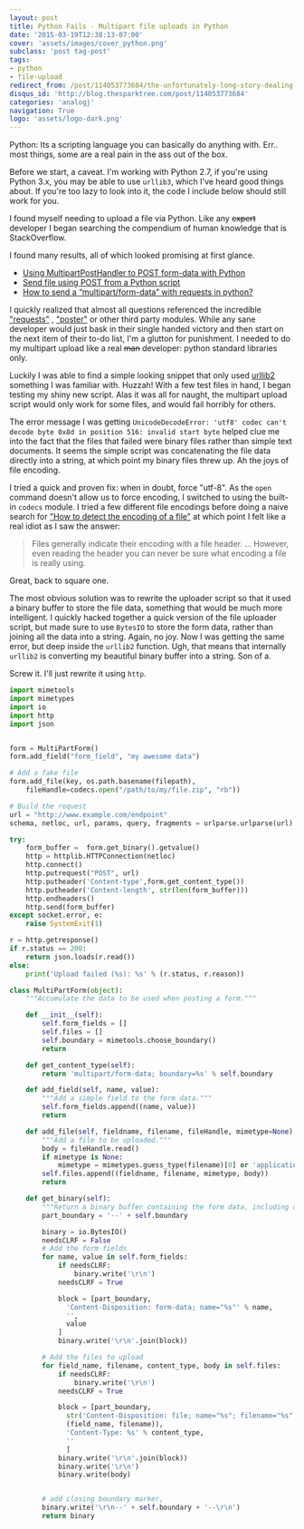 ```yaml
---
layout: post
title: Python Fails - Multipart file uploads in Python
date: '2015-03-19T12:38:13-07:00'
cover: 'assets/images/cover_python.png'
subclass: 'post tag-post'
tags:
- python
- file-upload
redirect_from: /post/114053773684/the-unfortunately-long-story-dealing-with
disqus_id: 'http://blog.thesparktree.com/post/114053773684'
categories: 'analogj'
navigation: True
logo: 'assets/logo-dark.png'
---
```


Python: Its a scripting language you can basically do anything with. Err.. most things, some are a real pain in the ass out of the box.

Before we start, a caveat. I'm working with Python 2.7, if you're using Python 3.x, you may be able to use `urllib3`, which I've heard good things about. If you're too lazy to look into it, the code I include below should still work for you.


I found myself needing to upload a file via Python. Like any <strike>expert</strike> developer I began searching the compendium of human knowledge that is StackOverflow.

I found many results, all of which looked promising at first glance.

- [Using MultipartPostHandler to POST form-data with Python](https://stackoverflow.com/questions/680305/using-multipartposthandler-to-post-form-data-with-python)
- [Send file using POST from a Python script](https://stackoverflow.com/questions/68477/send-file-using-post-from-a-python-script)
- [How to send a “multipart/form-data” with requests in python?](https://stackoverflow.com/questions/12385179/how-to-send-a-multipart-form-data-with-requests-in-python)

I quickly realized that almost all questions referenced the incredible ["requests"](http://docs.python-requests.org/en/latest/) , ["poster"](http://atlee.ca/software/poster/) or other third party modules. While any sane developer would just bask in their single handed victory and then start on the next item of their to-do list, I'm a glutton for punishment. I needed to do my multipart upload like a real <strike>man</strike> developer: python standard libraries only.

Luckily I was able to find a simple looking snippet that only used [urllib2](http://code.activestate.com/recipes/146306-http-client-to-post-using-multipartform-data/) something I was familiar with. Huzzah! With a few test files in hand, I began testing my shiny new script. Alas it was all for naught, the multipart upload script would only work for some files, and would fail horribly for others.

The error message I was getting `UnicodeDecodeError: 'utf8' codec can't decode byte 0x8d in position 516: invalid start byte` helped clue me into the fact that the files that failed were binary files rather than simple text documents. It seems the simple script was concatenating the file data directly into a string, at which point my binary files threw up. Ah the joys of file encoding.

I tried a quick and proven fix: when in doubt, force "utf-8". As the `open` command doesn't allow us to force encoding, I switched to using the built-in `codecs` module. I tried a few different file encodings before doing a naive search for ["How to detect the encoding of a file"](https://programmers.stackexchange.com/questions/187169/how-to-detect-the-encoding-of-a-file) at which point I felt like a real idiot as I saw the answer:
> Files generally indicate their encoding with a file header. ... However, even reading the header you can never be sure what encoding a file is really using.

Great, back to square one.

The most obvious solution was to rewrite the uploader script so that it used a binary buffer to store the file data, something that would be much more intelligent. I quickly hacked together a quick version of the file uploader script, but made sure to use `BytesIO` to store the form data, rather than joining all the data into a string. Again, no joy. Now I was getting the same error, but deep inside the `urllib2` function. Ugh, that means that internally `urllib2` is converting my beautiful binary buffer into a string. Son of a.

Screw it. I'll just rewrite it using `http`.

```python
import mimetools
import mimetypes
import io
import http
import json


form = MultiPartForm()
form.add_field("form_field", "my awesome data")

# Add a fake file
form.add_file(key, os.path.basename(filepath),
	fileHandle=codecs.open("/path/to/my/file.zip", "rb"))

# Build the request
url = "http://www.example.com/endpoint"
schema, netloc, url, params, query, fragments = urlparse.urlparse(url)

try:
	form_buffer =  form.get_binary().getvalue()
	http = httplib.HTTPConnection(netloc)
	http.connect()
	http.putrequest("POST", url)
	http.putheader('Content-type',form.get_content_type())
	http.putheader('Content-length', str(len(form_buffer)))
	http.endheaders()
	http.send(form_buffer)
except socket.error, e:
	raise SystemExit(1)

r = http.getresponse()
if r.status == 200:
	return json.loads(r.read())
else:
	print('Upload failed (%s): %s' % (r.status, r.reason))

class MultiPartForm(object):
	"""Accumulate the data to be used when posting a form."""

	def __init__(self):
		self.form_fields = []
		self.files = []
		self.boundary = mimetools.choose_boundary()
		return

	def get_content_type(self):
		return 'multipart/form-data; boundary=%s' % self.boundary

	def add_field(self, name, value):
		"""Add a simple field to the form data."""
		self.form_fields.append((name, value))
		return

	def add_file(self, fieldname, filename, fileHandle, mimetype=None):
		"""Add a file to be uploaded."""
		body = fileHandle.read()
		if mimetype is None:
			mimetype = mimetypes.guess_type(filename)[0] or 'application/octet-stream'
		self.files.append((fieldname, filename, mimetype, body))
		return

	def get_binary(self):
		"""Return a binary buffer containing the form data, including attached files."""
		part_boundary = '--' + self.boundary

		binary = io.BytesIO()
		needsCLRF = False
		# Add the form fields
		for name, value in self.form_fields:
			if needsCLRF:
				binary.write('\r\n')
			needsCLRF = True

			block = [part_boundary,
			  'Content-Disposition: form-data; name="%s"' % name,
			  '',
			  value
			]
			binary.write('\r\n'.join(block))

		# Add the files to upload
		for field_name, filename, content_type, body in self.files:
			if needsCLRF:
				binary.write('\r\n')
			needsCLRF = True

			block = [part_boundary,
			  str('Content-Disposition: file; name="%s"; filename="%s"' % \
			  (field_name, filename)),
			  'Content-Type: %s' % content_type,
			  ''
			  ]
			binary.write('\r\n'.join(block))
			binary.write('\r\n')
			binary.write(body)


		# add closing boundary marker,
		binary.write('\r\n--' + self.boundary + '--\r\n')
		return binary
```